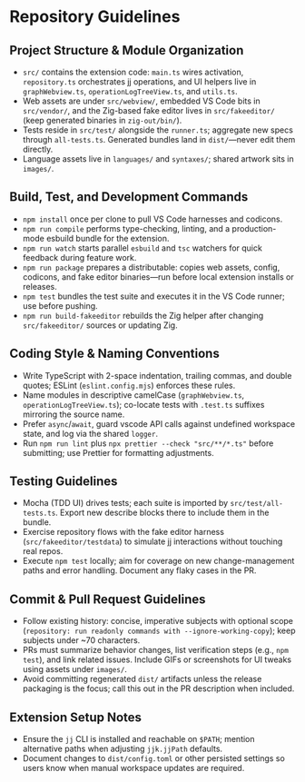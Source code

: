 # Repository Guidelines

## Project Structure & Module Organization
- `src/` contains the extension code: `main.ts` wires activation, `repository.ts` orchestrates jj operations, and UI helpers live in `graphWebview.ts`, `operationLogTreeView.ts`, and `utils.ts`.
- Web assets are under `src/webview/`, embedded VS Code bits in `src/vendor/`, and the Zig-based fake editor lives in `src/fakeeditor/` (keep generated binaries in `zig-out/bin/`).
- Tests reside in `src/test/` alongside the `runner.ts`; aggregate new specs through `all-tests.ts`. Generated bundles land in `dist/`—never edit them directly.
- Language assets live in `languages/` and `syntaxes/`; shared artwork sits in `images/`.

## Build, Test, and Development Commands
- `npm install` once per clone to pull VS Code harnesses and codicons.
- `npm run compile` performs type-checking, linting, and a production-mode esbuild bundle for the extension.
- `npm run watch` starts parallel `esbuild` and `tsc` watchers for quick feedback during feature work.
- `npm run package` prepares a distributable: copies web assets, config, codicons, and fake editor binaries—run before local extension installs or releases.
- `npm test` bundles the test suite and executes it in the VS Code runner; use before pushing.
- `npm run build-fakeeditor` rebuilds the Zig helper after changing `src/fakeeditor/` sources or updating Zig.

## Coding Style & Naming Conventions
- Write TypeScript with 2-space indentation, trailing commas, and double quotes; ESLint (`eslint.config.mjs`) enforces these rules.
- Name modules in descriptive camelCase (`graphWebview.ts`, `operationLogTreeView.ts`); co-locate tests with `.test.ts` suffixes mirroring the source name.
- Prefer `async`/`await`, guard vscode API calls against undefined workspace state, and log via the shared `logger`.
- Run `npm run lint` plus `npx prettier --check "src/**/*.ts"` before submitting; use Prettier for formatting adjustments.

## Testing Guidelines
- Mocha (TDD UI) drives tests; each suite is imported by `src/test/all-tests.ts`. Export new describe blocks there to include them in the bundle.
- Exercise repository flows with the fake editor harness (`src/fakeeditor/testdata`) to simulate jj interactions without touching real repos.
- Execute `npm test` locally; aim for coverage on new change-management paths and error handling. Document any flaky cases in the PR.

## Commit & Pull Request Guidelines
- Follow existing history: concise, imperative subjects with optional scope (`repository: run readonly commands with --ignore-working-copy`); keep subjects under ~70 characters.
- PRs must summarize behavior changes, list verification steps (e.g., ``npm test``), and link related issues. Include GIFs or screenshots for UI tweaks using assets under `images/`.
- Avoid committing regenerated `dist/` artifacts unless the release packaging is the focus; call this out in the PR description when included.

## Extension Setup Notes
- Ensure the `jj` CLI is installed and reachable on `$PATH`; mention alternative paths when adjusting `jjk.jjPath` defaults.
- Document changes to `dist/config.toml` or other persisted settings so users know when manual workspace updates are required.
